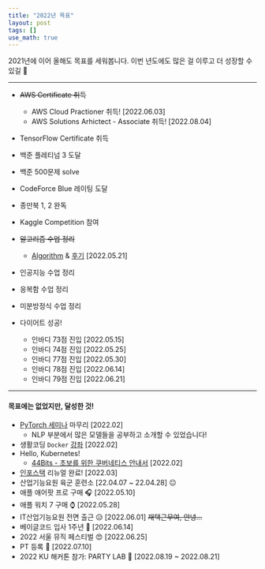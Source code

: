 ```yaml
---
title: "2022년 목표"
layout: post
tags: []
use_math: true
---
```


2021년에 이어 올해도 목표를 세워봅니다. 이번 년도에도 많은 걸 이루고 더 성장할 수 있길 🙏

<hr/>

- ~~AWS Certificate 취득~~
  - AWS Cloud Practioner 취득! [2022.06.03]
  - AWS Solutions Arhictect - Associate 취득! [2022.08.04]
- TensorFlow Certificate 취득

- 백준 플레티넘 3 도달
- 백준 500문제 solve
- CodeForce Blue 레이팅 도달
- 종만북 1, 2 완독

- Kaggle Competition 참여

- ~~알고리즘 수업 정리~~
  - [Algorithm](https://bluehorn07.github.io/computer_science/2021/02/18/algorithm.html) & [후기](https://bluehorn07.github.io/computer_science/2022/05/21/end-of-algorithm-lecture.html) [2022.05.21]
- 인공지능 수업 정리

- 응복함 수업 정리
- 미분방정식 수업 정리

- 다이어트 성공!
  - 인바디 73점 진입 [2022.05.15]
  - 인바디 74점 진입 [2022.05.25]
  - 인바디 77점 진입 [2022.05.30]
  - 인바디 78점 진입 [2022.06.14]
  - 인바디 79점 진입 [2022.06.21]

<hr/>

#### 목표에는 없었지만, 달성한 것!

- [PyTorch 세미나](https://poapper.github.io/pytorch-seminar/) 마무리 [2022.02]
  - NLP 부분에서 많은 모델들을 공부하고 소개할 수 있었습니다!
- 생활코딩 `Docker` [강좌](https://youtube.com/playlist?list=PLuHgQVnccGMDeMJsGq2O-55Ymtx0IdKWf) [2022.02]
- Hello, Kubernetes!
  - [44Bits - 초보를 위한 쿠버네티스 안내서](https://youtube.com/playlist?list=PLIUCBpK1dpsNf1m-2kiosmfn2nXfljQgb) [2022.02]
- [인포스택](https://inpostack.poapper.club/) 리뉴얼 완료! [2022.03]
- 산업기능요원 육군 훈련소 [22.04.07 ~ 22.04.28] 😐
- 애플 애어팟 프로 구매 🎧 [2022.05.10]
- 애플 워치 7 구매 ⌚️ [2022.05.28]
- IT산업기능요원 전면 출근 😥 [2022.06.01] ~~재택근무여, 안녕...~~
- 베이글코드 입사 1주년 🥯 [2022.06.14]
- 2022 서울 뮤직 페스티벌 😍 [2022.06.25]
- PT 등록 💪 [2022.07.10]
- 2022 KU 해커톤 참가: PARTY LAB 🥳 [2022.08.19 ~ 2022.08.21]

